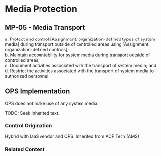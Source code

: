 # Media Protection
## MP-05 - Media Transport

a. Protect and control [Assignment: organization-defined types of system media] during transport outside of controlled areas using [Assignment: organization-defined controls];<br />
b. Maintain accountability for system media during transport outside of controlled areas;<br />
c. Document activities associated with the transport of system media; and<br />
d. Restrict the activities associated with the transport of system media to authorized personnel.

## OPS Implementation

OPS does not make use of any system media.

TODO: Seek inherited text.

### Control Origination

Hybrid with IaaS vendor and OPS. Inherited from ACF Tech (AMS)

### Related Content
